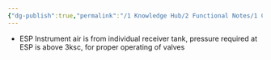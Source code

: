 ```yaml
---
{"dg-publish":true,"permalink":"/1 Knowledge Hub/2 Functional Notes/1 Career Notes/3 TSTPS Kaniha Technical Notes/1 Boiler and Auxillaries/ESP/ESP Notes/","noteIcon":""}
---
```


- ESP Instrument air is from individual receiver tank, pressure required at ESP is above 3ksc, for proper operating of valves